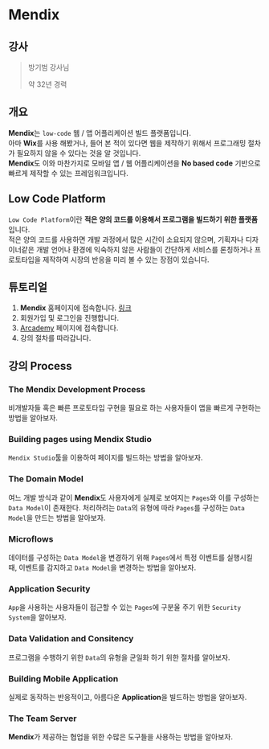 # Mendix
## 강사
> 방기범 강사님  
>   
> 약 32년 경력
## 개요
**Mendix**는 ```low-code``` 웹 / 앱 어플리케이션 빌드 플랫폼입니다.  
아마 **Wix**를 사용 해봤거나, 들어 본 적이 있다면 웹을 제작하기 위해서 프로그래밍 절차가 필요하지 않을 수 있다는 것을 알 것입니다.  
**Mendix**도 이와 마찬가지로 모바일 앱 / 웹 어플리케이션을 **No based code** 기반으로 빠르게 제작할 수 있는 프레임워크입니다.
## Low Code Platform
```Low Code Platform```이란 **적은 양의 코드를 이용해서 프로그램을 빌드하기 위한 플랫폼**입니다.  
적은 양의 코드를 사용하면 개발 과정에서 많은 시간이 소요되지 않으며, 기획자나 디자이너같은 개발 언어나 환경에 익숙하지 않은 사람들이 간단하게 서비스를 론칭하거나 프로토타입을 제작하여 시장의 반응을 미리 볼 수 있는 장점이 있습니다.
## 튜토리얼
1. **Mendix** 홈페이지에 접속합니다. [링크](https://www.mendix.com/)  
2. 회원가입 및 로그인을 진행합니다.  
3. [Arcademy](https://academy.mendix.com/link/home) 페이지에 접속합니다.
4. 강의 절차를 따라갑니다.
## 강의 Process
### The Mendix Development Process
비개발자들 혹은 빠른 프로토타입 구현을 필요로 하는 사용자들이 앱을 빠르게 구현하는 방법을 알아보자.
### Building pages using Mendix Studio
```Mendix Studio```툴을 이용하여 페이지를 빌드하는 방법을 알아보자.
### The Domain Model
여느 개발 방식과 같이 **Mendix**도 사용자에게 실제로 보여지는 ```Pages```와 이를 구성하는 ```Data Model```이 존재한다. 처리하려는 ```Data```의 유형에 따라 ```Pages```를 구성하는 ```Data Model```을 만드는 방법을 알아보자.
### Microflows
데이터를 구성하는 ```Data Model```을 변경하기 위해 ```Pages```에서 특정 이벤트를 실행시킬 때, 이벤트를 감지하고 ```Data Model```을 변경하는 방법을 알아보자.
### Application Security
```App```을 사용하는 사용자들이 접근할 수 있는 ```Pages```에 구분울 주기 위한 ```Security System```을 알아보자.
### Data Validation and Consitency
프로그램을 수행하기 위한 ```Data```의 유형을 균일화 하기 위한 절차를 알아보자.
### Building Mobile Application
실제로 동작하는 반응적이고, 아름다운 **Application**을 빌드하는 방법을 알아보자.
### The Team Server
**Mendix**가 제공하는 협업을 위한 수많은 도구들을 사용하는 방법을 알아보자.